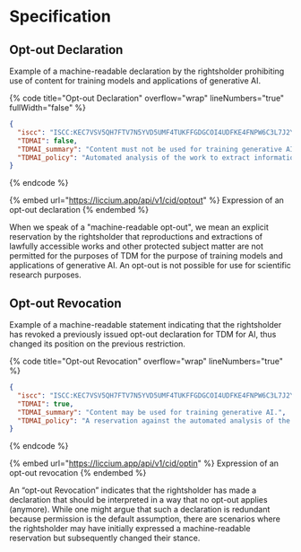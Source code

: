# Specification

## Opt-out Declaration

Example of a machine-readable declaration by the rightsholder prohibiting use of content for training models and applications of generative AI.

{% code title="Opt-out Declaration" overflow="wrap" lineNumbers="true" fullWidth="false" %}
```json
{
  "iscc": "ISCC:KEC7VSV5QH7FTV7N5YVD5UMF4TUKFFGDGCOI4UDFKE4FNPW6C3L7J2Y",
  "TDMAI": false,
  "TDMAI_summary": "Content must not be used for training generative AI.",
  "TDMAI_policy": "Automated analysis of the work to extract information from it, especially about patterns, trends, and correlations for the purpose of training models and applications of generative AI, is reserved. Text and Data Mining (TDM) is permitted for general purpose AI systems that do not generate synthetic audio, image, video, or text content and for scientific research purposes or for temporary acts of reproduction as provided for in Article 5(1) of Directive 2001/29/EC."
}
```
{% endcode %}

{% embed url="https://liccium.app/api/v1/cid/optout" %}
Expression of an opt-out declaration
{% endembed %}

When we speak of a "machine-readable opt-out", we mean an explicit reservation by the rightsholder that reproductions and extractions of lawfully accessible works and other protected subject matter are not permitted for the purposes of TDM for the purpose of training models and applications of generative AI. An opt-out is not possible for use for scientific research purposes.

## Opt-out Revocation

Example of a machine-readable statement indicating that the rightsholder has revoked a previously issued opt-out declaration for TDM for AI, thus changed its position on the previous restriction.

{% code title="Opt-out Revocation" overflow="wrap" lineNumbers="true" %}
```json
{
  "iscc": "ISCC:KEC7VSV5QH7FTV7N5YVD5UMF4TUKFFGDGCOI4UDFKE4FNPW6C3L7J2Y",
  "TDMAI": true,
  "TDMAI_summary": "Content may be used for training generative AI.",
  "TDMAI_policy": "A reservation against the automated analysis of the work in order to extract information from it, in particular about patterns, trends and correlations for the purpose of training models and applications of generative AI, is not declared."
}
```
{% endcode %}

{% embed url="https://liccium.app/api/v1/cid/optin" %}
Expression of an opt-out revocation
{% endembed %}

An “opt-out Revocation” indicates that the rightsholder has made a declaration that should be interpreted in a way that no opt-out applies (anymore). While one might argue that such a declaration is redundant because permission is the default assumption, there are scenarios where the rightsholder may have initially expressed a machine-readable reservation but subsequently changed their stance.
